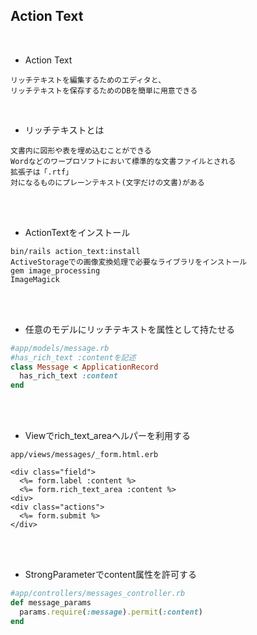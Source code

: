 ## Action Text  
<br>

- Action Text  
```
リッチテキストを編集するためのエディタと、
リッチテキストを保存するためのDBを簡単に用意できる
```
<br>

- リッチテキストとは  
```
文書内に図形や表を埋め込むことができる
Wordなどのワープロソフトにおいて標準的な文書ファイルとされる
拡張子は「.rtf」
対になるものにプレーンテキスト(文字だけの文書)がある
```
<br>
<br>

- ActionTextをインストール
```
bin/rails action_text:install
ActiveStorageでの画像変換処理で必要なライブラリをインストール
gem image_processing
ImageMagick
```  
<br>
<br>

- 任意のモデルにリッチテキストを属性として持たせる  
```rb
#app/models/message.rb
#has_rich_text :contentを記述
class Message < ApplicationRecord
  has_rich_text :content
end
```
<br>
<br>

- Viewでrich_text_areaヘルパーを利用する  
```
app/views/messages/_form.html.erb

<div class="field">
  <%= form.label :content %>
  <%= form.rich_text_area :content %>
<div>
<div class="actions">
  <%= form.submit %>
</div>
```
<br>
<br>

- StrongParameterでcontent属性を許可する  
```rb
#app/controllers/messages_controller.rb
def message_params
  params.require(:message).permit(:content)
end
```